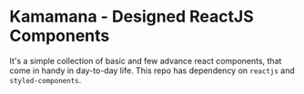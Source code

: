 # Kamamana - Designed ReactJS Components

It's a simple collection of basic and few advance react components, that come in handy
in day-to-day life. This repo has dependency on `reactjs` and `styled-components`.


